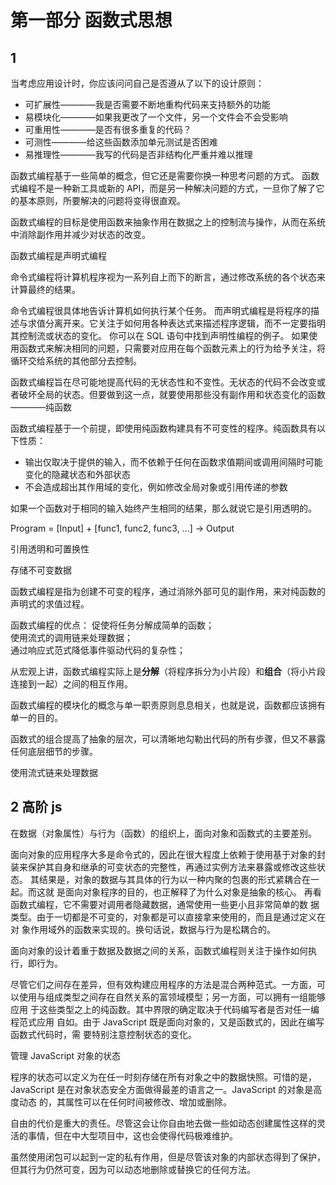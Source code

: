 # 第一部分 函数式思想

## 1

当考虑应用设计时，你应该问问自己是否遵从了以下的设计原则：

- 可扩展性————我是否需要不断地重构代码来支持额外的功能
- 易模块化————如果我更改了一个文件，另一个文件会不会受影响
- 可重用性————是否有很多重复的代码？
- 可测性————给这些函数添加单元测试是否困难
- 易推理性————我写的代码是否非结构化严重并难以推理

函数式编程基于一些简单的概念，但它还是需要你换一种思考问题的方式。
函数式编程不是一种新工具或新的 API，而是另一种解决问题的方式，一旦你了解了它的基本原则，所要解决的问题将变得很直观。

函数式编程的目标是使用函数来抽象作用在数据之上的控制流与操作，从而在系统中消除副作用并减少对状态的改变。

函数式编程是声明式编程

命令式编程将计算机程序视为一系列自上而下的断言，通过修改系统的各个状态来计算最终的结果。

命令式编程很具体地告诉计算机如何执行某个任务。
而声明式编程是将程序的描述与求值分离开来。它关注于如何用各种表达式来描述程序逻辑，而不一定要指明其控制流或状态的变化。
你可以在 SQL 语句中找到声明性编程的例子。
如果使用函数式来解决相同的问题，只需要对应用在每个函数元素上的行为给予关注，将循环交给系统的其他部分去控制。

函数式编程旨在尽可能地提高代码的无状态性和不变性。无状态的代码不会改变或者破坏全局的状态。但要做到这一点，就要使用那些没有副作用和状态变化的函数————纯函数

函数式编程基于一个前提，即使用纯函数构建具有不可变性的程序。纯函数具有以下性质：

- 输出仅取决于提供的输入，而不依赖于任何在函数求值期间或调用间隔时可能变化的隐藏状态和外部状态
- 不会造成超出其作用域的变化，例如修改全局对象或引用传递的参数

如果一个函数对于相同的输入始终产生相同的结果，那么就说它是引用透明的。

Program = [Input] + [func1, func2, func3, ...] -> Output

引用透明和可置换性

存储不可变数据

函数式编程是指为创建不可变的程序，通过消除外部可见的副作用，来对纯函数的声明式的求值过程。

函数式编程的优点：
促使将任务分解成简单的函数；  
使用流式的调用链来处理数据；  
通过响应式范式降低事件驱动代码的复杂性；

从宏观上讲，函数式编程实际上是**分解**（将程序拆分为小片段）和**组合**（将小片段连接到一起）之间的相互作用。

函数式编程的模块化的概念与单一职责原则息息相关，也就是说，函数都应该拥有单一的目的。

函数式的组合提高了抽象的层次，可以清晰地勾勒出代码的所有步骤，但又不暴露任何底层细节的步骤。

使用流式链来处理数据

## 2 高阶 js

在数据（对象属性）与行为（函数）的组织上，面向对象和函数式的主要差别。

面向对象的应用程序大多是命令式的，因此在很大程度上依赖于使用基于对象的封
装来保护其自身和继承的可变状态的完整性，再通过实例方法来暴露或修改这些状态。
其结果是，对象的数据与其具体的行为以一种内聚的包裹的形式紧耦合在一起。而这就
是面向对象程序的目的，也正解释了为什么对象是抽象的核心。
再看函数式编程，它不需要对调用者隐藏数据，通常使用一些更小且非常简单的数
据类型。由于一切都是不可变的，对象都是可以直接拿来使用的，而且是通过定义在对
象作用域外的函数来实现的。换句话说，数据与行为是松耦合的。

面向对象的设计着重于数据及数据之间的关系，函数式编程则关注于操作如何执行，即行为。

尽管它们之间存在差异，但有效构建应用程序的方法是混合两种范式。一方面，可
以使用与组成类型之间存在自然关系的富领域模型；另一方面，可以拥有一组能够应用
于这些类型之上的纯函数。其中界限的确定取决于代码编写者是否对任一编程范式应用
自如。由于 JavaScript 既是面向对象的，又是函数式的，因此在编写函数式代码时，需
要特别注意控制状态的变化。

管理 JavaScript 对象的状态

程序的状态可以定义为在任一时刻存储在所有对象之中的数据快照。可惜的是，
JavaScript 是在对象状态安全方面做得最差的语言之一。JavaScript 的对象是高度动态
的，其属性可以在任何时间被修改、增加或删除。

自由的代价是重大的责任。尽管这会让你自由地去做一些如动态创建属性这样的灵
活的事情，但在中大型项目中，这也会使得代码极难维护。

虽然使用闭包可以起到一定的私有作用，但是尽管该对象的内部状态得到了保护，但其行为仍然可变，因为可以动态地删除或替换它的任何方法。
